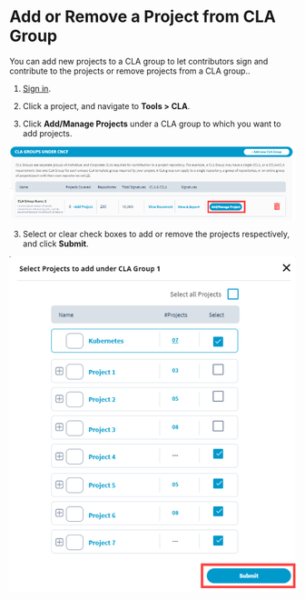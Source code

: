 # Add or Remove a Project from CLA Group

You can add new projects to a CLA group to let contributors sign and contribute to the projects or remove projects from a CLA group..

1. [Sign in](sign-in-to-project-control-center.md).

2. Click a project, and navigate to **Tools &gt; CLA**.

2. Click **Add/Manage Projects** under a CLA group to which you want to add projects.

![](../../../.gitbook/assets/add-manage-project%20%281%29.png)

3. Select or clear check boxes to add or remove the projects respectively, and click **Submit**.

![](../../../.gitbook/assets/select-projects%20%281%29.png)

